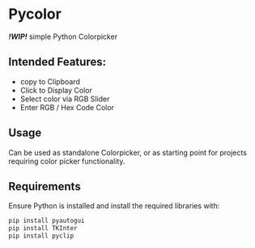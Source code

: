 # Pycolor
***!WIP!***
simple Python Colorpicker

## Intended Features:
- copy to Clipboard
- Click to Display Color
- Select color via RGB Slider
- Enter RGB / Hex Code Color

## Usage

Can be used as standalone Colorpicker,
 or as starting point for projects requiring color picker functionality.

## Requirements

Ensure Python is installed and install the required libraries with:

```bash
pip install pyautogui
pip install TKInter
pip install pyclip

